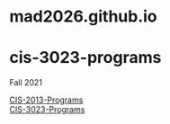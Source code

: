 # mad2026.github.io

# cis-3023-programs
Fall 2021

[CIS-2013-Programs](https://mad2026.github.io/cis-2013-programs/)   
[CIS-3023-Programs](https://mad2026.github.io/cis-3023-programs/)  
